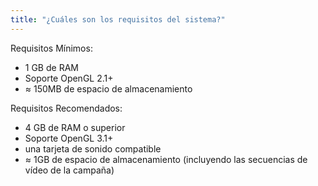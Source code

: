 ```yaml
---
title: "¿Cuáles son los requisitos del sistema?"
---
```


Requisitos Mínimos:
- 1 GB de RAM
- Soporte OpenGL 2.1+
- ≈ 150MB de espacio de almacenamiento

Requisitos Recomendados:
- 4 GB de RAM o superior
- Soporte OpenGL 3.1+
- una tarjeta de sonido compatible
- ≈ 1GB de espacio de almacenamiento (incluyendo las secuencias de vídeo de la campaña)
